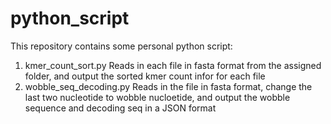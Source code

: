 # python_script
This repository contains some personal python script:
1. kmer_count_sort.py
Reads in each file in fasta format from the assigned folder, and output the sorted kmer count infor for each file
2. wobble_seq_decoding.py
Reads in the file in fasta format, change the last two nucleotide to wobble nucloetide, and output the wobble sequence and decoding seq in a JSON format


